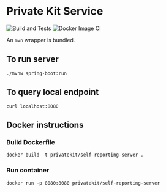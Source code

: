 # Private Kit Service
![[Build and Tests](https://github.com/imanzano/private-kit-service/workflows/Build%20and%20Tests/badge.svg)](https://github.com/imanzano/private-kit-service/actions?query=workflow%3A%22Build+and+Tests%22)
![[Docker Image CI](https://github.com/imanzano/private-kit-service/workflows/Docker%20Image%20CI/badge.svg)](https://github.com/imanzano/private-kit-service/actions?query=workflow%3A%22Docker+Image+CI%22)

An `mvn` wrapper is bundled.

## To run server
```
./mvnw spring-boot:run
```

## To query local endpoint
```
curl localhost:8080
```

## Docker instructions

### Build Dockerfile
```
docker build -t privatekit/self-reporting-server .
```

### Run container
```
docker run -p 8080:8080 privatekit/self-reporting-server
```


